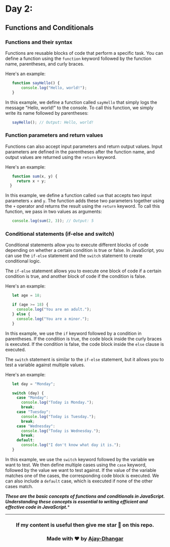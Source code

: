 # Day 2: 

## Functions and Conditionals

### Functions and their syntax

Functions are reusable blocks of code that perform a specific task. 
You can define a function using the `function` keyword followed by the function name, parentheses, and curly braces. 

Here's an example:

```javascript
   function sayHello() {
       console.log("Hello, world!");
   }
```

In this example, we define a function called `sayHello` that simply logs the message "Hello, world!" to the console. 
To call this function, we simply write its name followed by parentheses:

```javascript
   sayHello(); // Output: Hello, world!
```

### Function parameters and return values

Functions can also accept input parameters and return output values. 
Input parameters are defined in the parentheses after the function name, and output values are returned using the `return` keyword. 

Here's an example:

```javascript
   function sum(x, y) {
     return x + y;
  }
```

In this example, we define a function called `sum` that accepts two input parameters `x` and `y`. 
The function adds these two parameters together using the `+` operator and returns the result using the `return` keyword. 
To call this function, we pass in two values as arguments:

```javascript
   console.log(sum(2, 3)); // Output: 5
```

### Conditional statements (if-else and switch)

Conditional statements allow you to execute different blocks of code depending on whether a certain condition is true or false. 
In JavaScript, you can use the `if-else` statement and the `switch` statement to create conditional logic.

The `if-else` statement allows you to execute one block of code if a certain condition is true, 
and another block of code if the condition is false.

Here's an example:
```Javascript 
   let age = 18;

   if (age >= 18) {
     console.log("You are an adult.");
   } else {
     console.log("You are a minor.");
   }
```

In this example, we use the `if` keyword followed by a condition in parentheses.
If the condition is true, the code block inside the curly braces is executed. 
If the condition is false, the code block inside the `else` clause is executed.

The `switch` statement is similar to the `if-else` statement, but it allows you to test a variable against multiple values. 

Here's an example:

```javascript
   let day = "Monday";

   switch (day) {
     case "Monday":
       console.log("Today is Monday.");
       break;
     case "Tuesday":
       console.log("Today is Tuesday.");
       break;
     case "Wednesday":
       console.log("Today is Wednesday.");
       break;
     default:
       console.log("I don't know what day it is.");
   }
```

In this example, we use the `switch` keyword followed by the variable we want to test. 
We then define multiple cases using the `case` keyword, followed by the value we want to test against. 
If the value of the variable matches one of the cases, the corresponding code block is executed. 
We can also include a `default` case, which is executed if none of the other cases match.

***These are the basic concepts of functions and conditionals in JavaScript. 
Understanding these concepts is essential to writing efficient and effective code in JavaScript.****

<hr />
<h3 align="center">If my content is useful then give me star 🌟 on this repo.<h3>
   
   
<div align="center">Made with ❤️ by <a href="https://github.com/Ajay-Dhangar" target="_blank">Ajay-Dhangar</a></div>

